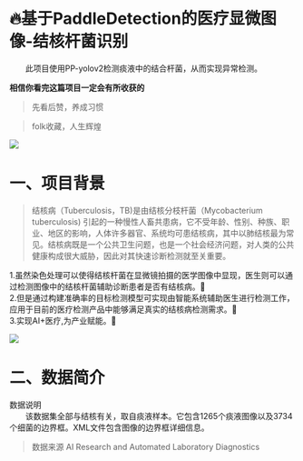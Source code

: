 # 🔥基于PaddleDetection的医疗显微图像-结核杆菌识别
&emsp;&emsp;此项目使用PP-yolov2检测痰液中的结合杆菌，从而实现异常检测。

**相信你看完这篇项目一定会有所收获的**
>先看后赞，养成习惯

>folk收藏，人生辉煌

![](https://ai-studio-static-online.cdn.bcebos.com/f907ebf2dec34f81945f0479f0cc89fbc9789653df6a4d8f9af5e322e05eeb95)
# 一、项目背景
>结核病（Tuberculosis，TB)是由结核分枝杆菌（Mycobacterium tuberculosis) 引起的一种慢性人畜共患病，它不受年龄、性别、种族、职业、地区的影响，人体许多器官、系统均可患结核病，其中以肺结核最为常见。结核病既是一个公共卫生问题，也是一个社会经济问题，对人类的公共健康构成很大威胁，因此对其快速诊断检测就至关重要。

1.虽然染色处理可以使得结核杆菌在显微镜拍摄的医学图像中显现，医生则可以通过检测图像中的结核杆菌辅助诊断患者是否有结核病。🎯<br>2.但是通过构建准确率的目标检测模型可实现由智能系统辅助医生进行检测工作，应用于目前的医疗检测产品中能够满足真实的结核病检测需求。🎯<br>3.实现AI+医疗,为产业赋能。🎯

![](https://ai-studio-static-online.cdn.bcebos.com/ddcd43c947c84101bded5b6730f55d8d93448a90e0804e08854976cd59fa8b52)

# 二、数据简介

数据说明<br>
&emsp;&emsp;该数据集全部与结核有关，取自痰液样本。它包含1265个痰液图像以及3734个细菌的边界框。XML文件包含图像的边界框详细信息。
>数据来源 AI Research and Automated Laboratory Diagnostics
